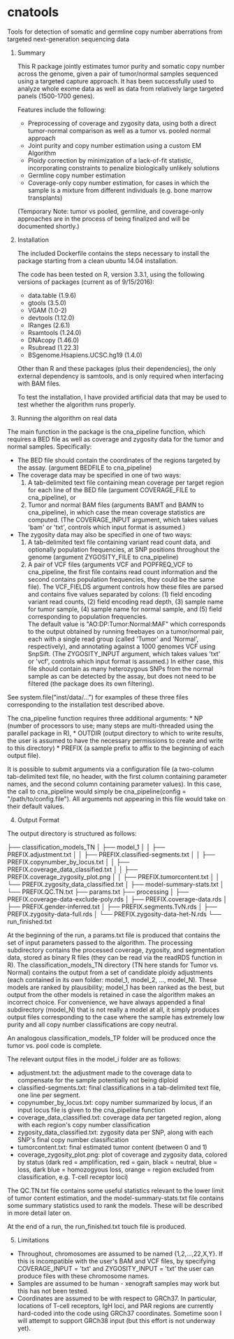 # cnatools
Tools for detection of somatic and germline copy number aberrations from targeted next-generation sequencing data

1. Summary

   This R package jointly estimates tumor purity and somatic copy number across the genome, given a pair of tumor/normal samples sequenced using a targeted capture approach.  It has been successfully used to analyze whole exome data as well as data from relatively large targeted panels (1500-1700 genes).

   Features include the following:
   * Preprocessing of coverage and zygosity data, using both a direct tumor-normal comparison as well as a tumor vs. pooled normal approach
   * Joint purity and copy number estimation using a custom EM Algorithm
   * Ploidy correction by minimization of a lack-of-fit statistic, incorporating constraints to penalize biologically unlikely solutions
   * Germline copy number estimation
   * Coverage-only copy number estimation, for cases in which the sample is a mixture from different individuals (e.g. bone marrow transplants)

   (Temporary Note: tumor vs pooled, germline, and coverage-only approaches are in the process of being finalized and will be documented shortly.)

2. Installation

   The included Dockerfile contains the steps necessary to install the package starting from a clean ubuntu 14.04 installation.

   The code has been tested on R, version 3.3.1, using the following versions of packages (current as of 9/15/2016):
   * data.table (1.9.6)
   * gtools (3.5.0)
   * VGAM (1.0-2)
   * devtools (1.12.0)
   * IRanges (2.6.1)
   * Rsamtools (1.24.0)
   * DNAcopy (1.46.0)
   * Rsubread (1.22.3)
   * BSgenome.Hsapiens.UCSC.hg19 (1.4.0)

   Other than R and these packages (plus their dependencies), the only external dependency is samtools, and is only required when interfacing with BAM files.

   To test the installation, I have provided artificial data that may be used to test whether the algorithm runs properly.

3. Running the algorithm on real data

The main function in the package is the cna_pipeline function, which requires a BED file as well as coverage and zygosity data for the tumor and normal samples.  Specifically:

   * The BED file should contain the coordinates of the regions targeted by the assay. (argument BEDFILE to cna_pipeline)
   * The coverage data may be specified in one of two ways:
     1. A tab-delimited text file containing mean coverage per target region for each line of the BED file (argument COVERAGE_FILE to cna_pipeline), or
     2. Tumor and normal BAM files (arguments BAMT and BAMN to cna_pipeline), in which case the mean coverage statistics are computed.
     (The COVERAGE_INPUT argument, which takes values 'bam' or 'txt', controls which input format is assumed.)
   * The zygosity data may also be specified in one of two ways:
     1. A tab-delimited text file containing variant read count data, and optionally population frequencies, at SNP positions throughout the genome (argument ZYGOSITY_FILE to cna_pipeline)
     2. A pair of VCF files (arguments VCF and POPFREQ_VCF to cna_pipeline, the first file contains read count information and the second contains population frequencies, they could be the same file).
     The VCF_FIELDS argument controls how these files are parsed and contains five values separated by colons: (1) field encoding variant read counts, (2) field encoding read depth, 
     (3) sample name for tumor sample, (4) sample name for normal sample, and (5) field corresponding to population frequencies.  
     The default value is "AO:DP:Tumor:Normal:MAF" which corresponds to the output obtained by running freebayes on a tumor/normal pair,
     each with a single read group (called 'Tumor' and 'Normal', respectively), and annotating against a 1000 genomes VCF using SnpSift.
     (The ZYGOSITY_INPUT argument, which takes values 'txt' or 'vcf', controls which input format is assumed.)
     In either case, this file should contain as many heterozygous SNPs from the normal sample as can be detected by the assay, but does not need to be filtered (the package does its own filtering).

See system.file("inst/data/...") for examples of these three files corresponding to the installation test described above.

The cna_pipeline function requires three additional arguments:
    * NP (number of processors to use; many steps are multi-threaded using the parallel package in R),
    * OUTDIR (output directory to which to write results, the user is assumed to have the necessary permissions to create and write to this directory)
    * PREFIX (a sample prefix to affix to the beginning of each output file).

It is possible to submit arguments via a configuration file (a two-column tab-delimited text file, no header, with the first column containing parameter names, and the second column containing parameter values).
In this case, the call to cna_pipeline would simply be cna_pipeline(config = "/path/to/config.file").  All arguments not appearing in this file would take on their default values.

4. Output Format

The output directory is structured as follows:

├── classification_models_TN
│   ├── model_1
│   │   ├── PREFIX.adjustment.txt
│   │   ├── PREFIX.classified-segments.txt
│   │   ├── PREFIX.copynumber_by_locus.txt
│   │   ├── PREFIX.coverage_data_classified.txt
│   │   ├── PREFIX.coverage_zygosity_plot.png
│   │   ├── PREFIX.tumorcontent.txt
│   │   └── PREFIX.zygosity_data_classified.txt	
│   ├── model-summary-stats.txt
│   └── PREFIX.QC.TN.txt
├── params.txt
├── processing
│   ├── PREFIX.coverage-data-exclude-poly.rds
│   ├── PREFIX.coverage-data.rds
│   ├── PREFIX.gender-inferred.txt
│   ├── PREFIX.segments.TvN.rds
│   ├── PREFIX.zygosity-data-full.rds
│   └── PREFIX.zygosity-data-het-N.rds
└── run_finished.txt

At the beginning of the run, a params.txt file is produced that contains the set of input parameters passed to the algorithm.
The processing subdirectory contains the processed coverage, zygosity, and segmentation data, stored as binary R files (they can be read via the readRDS function in R).
The classification_models_TN directory (TN here stands for Tumor vs. Normal) contains the output from a set of candidate ploidy adjustments (each contained in its own folder: model_1, model_2, ..., model_N).
These models are ranked by plausibility; model_1 has been ranked as the best, but output from the other models is retained in case the algorithm makes an incorrect choice.
For convenience, we have always appended a final subdirectory (model_N) that is not really a model at all, it simply produces output files corresponding to the case where the sample has extremely low purity and all copy number classifications are copy neutral.

An analogous classification_models_TP folder will be produced once the tumor vs. pool code is complete.

The relevant output files in the model_i folder are as follows:
  * adjustment.txt: the adjustment made to the coverage data to compensate for the sample potentially not being diploid
  * classified-segments.txt: final classifications in a tab-delimited text file, one line per segment.
  * copynumber_by_locus.txt: copy number summarized by locus, if an input locus file is given to the cna_pipeline function
  * coverage_data_classified.txt: coverage data per targeted region, along with each region's copy number classification
  * zygosity_data_classified.txt: zygosity data per SNP, along with each SNP's final copy number classification
  * tumorcontent.txt: final estimated tumor content (between 0 and 1)
  * coverage_zygosity_plot.png: plot of coverage and zygosity data, colored by status (dark red = amplification, red = gain, black = neutral, blue = loss, dark blue = homozogyous loss, orange = region excluded from classification, e.g. T-cell receptor loci)

The QC.TN.txt file contains some useful statistics relevant to the lower limit of tumor content estimation, and the model-summary-stats.txt file contains some summary statistics used to rank the models.  These will be described in more detail later on.

At the end of a run, the run_finished.txt touch file is produced.

5. Limitations

*  Throughout, chromosomes are assumed to be named {1,2,...,22,X,Y}.  If this is incompatible with the user's BAM and VCF files, by specifying COVERAGE_INPUT = 'txt' and ZYGOSITY_INPUT = 'txt' the user can produce files with these chromosome names.
*  Samples are assumed to be human - xenograft samples may work but this has not been tested.
*  Coordinates are assumed to be with respect to GRCh37.  In particular, locations of T-cell receptors, IgH loci, and PAR regions are currently hard-coded into the code using GRCh37 coordinates.  Sometime soon I will attempt to support GRCh38 input (but this effort is not underway yet).

